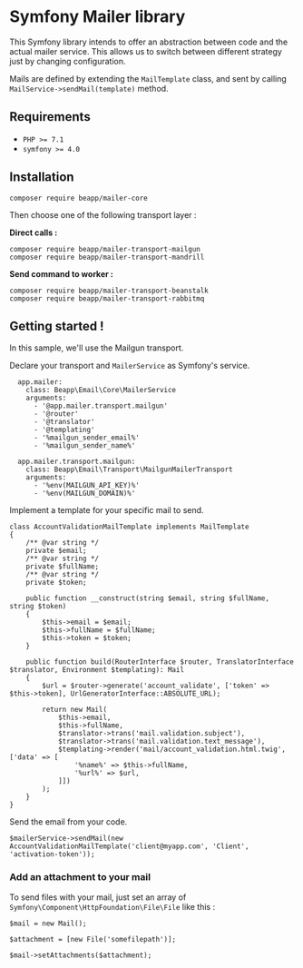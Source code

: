# Symfony Mailer library

This Symfony library intends to offer an abstraction between code and the actual mailer service. This allows us to switch between different strategy just by changing configuration.

Mails are defined by extending the `MailTemplate` class, and sent by calling `MailService->sendMail(template)` method.

## Requirements

* `PHP >= 7.1`
* `symfony >= 4.0`


## Installation

```
composer require beapp/mailer-core
```

Then choose one of the following transport layer :

**Direct calls :**
```
composer require beapp/mailer-transport-mailgun
composer require beapp/mailer-transport-mandrill
```

**Send command to worker :**
```
composer require beapp/mailer-transport-beanstalk
composer require beapp/mailer-transport-rabbitmq
```


## Getting started !

In this sample, we'll use the Mailgun transport.

Declare your transport and `MailerService` as Symfony's service.

```
  app.mailer:
    class: Beapp\Email\Core\MailerService
    arguments:
      - '@app.mailer.transport.mailgun'
      - '@router'
      - '@translator'
      - '@templating'
      - '%mailgun_sender_email%'
      - '%mailgun_sender_name%'
      
  app.mailer.transport.mailgun:
    class: Beapp\Email\Transport\MailgunMailerTransport
    arguments:
      - '%env(MAILGUN_API_KEY)%'
      - '%env(MAILGUN_DOMAIN)%'
```

Implement a template for your specific mail to send.

```
class AccountValidationMailTemplate implements MailTemplate
{
    /** @var string */
    private $email;
    /** @var string */
    private $fullName;
    /** @var string */
    private $token;

    public function __construct(string $email, string $fullName, string $token)
    {
        $this->email = $email;
        $this->fullName = $fullName;
        $this->token = $token;
    }

    public function build(RouterInterface $router, TranslatorInterface $translator, Environment $templating): Mail
    {
        $url = $router->generate('account_validate', ['token' => $this->token], UrlGeneratorInterface::ABSOLUTE_URL);

        return new Mail(
            $this->email,
            $this->fullName,
            $translator->trans('mail.validation.subject'),
            $translator->trans('mail.validation.text_message'),
            $templating->render('mail/account_validation.html.twig', ['data' => [
                '%name%' => $this->fullName,
                '%url%' => $url,
            ]])
        );
    }
}
```

Send the email from your code.

```
$mailerService->sendMail(new AccountValidationMailTemplate('client@myapp.com', 'Client', 'activation-token'));
```

### Add an attachment to your mail 

 To send files with your mail, just set an array of `Symfony\Component\HttpFoundation\File\File` like this : 
 
```
$mail = new Mail();

$attachment = [new File('somefilepath')];

$mail->setAttachments($attachment);
```
